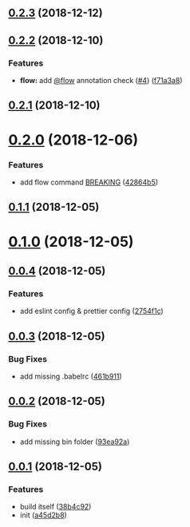 ## [0.2.3](https://github.com/evenchange4/hsu-scripts/compare/v0.2.2...v0.2.3) (2018-12-12)

## [0.2.2](https://github.com/evenchange4/hsu-scripts/compare/v0.2.1...v0.2.2) (2018-12-10)

### Features

- **flow:** add [@flow](https://github.com/flow) annotation check ([#4](https://github.com/evenchange4/hsu-scripts/issues/4)) ([f71a3a8](https://github.com/evenchange4/hsu-scripts/commit/f71a3a8))

## [0.2.1](https://github.com/evenchange4/hsu-scripts/compare/v0.2.0...v0.2.1) (2018-12-10)

# [0.2.0](https://github.com/evenchange4/hsu-scripts/compare/v0.1.1...v0.2.0) (2018-12-06)

### Features

- add flow command [BREAKING](<[#2](https://github.com/evenchange4/hsu-scripts/issues/2)>) ([42864b5](https://github.com/evenchange4/hsu-scripts/commit/42864b5))

## [0.1.1](https://github.com/evenchange4/hsu-scripts/compare/v0.1.0...v0.1.1) (2018-12-05)

# [0.1.0](https://github.com/evenchange4/hsu-scripts/compare/v0.0.4...v0.1.0) (2018-12-05)

## [0.0.4](https://github.com/evenchange4/hsu-scripts/compare/v0.0.3...v0.0.4) (2018-12-05)

### Features

- add eslint config & prettier config ([2754f1c](https://github.com/evenchange4/hsu-scripts/commit/2754f1c))

## [0.0.3](https://github.com/evenchange4/hsu-scripts/compare/v0.0.2...v0.0.3) (2018-12-05)

### Bug Fixes

- add missing .babelrc ([461b911](https://github.com/evenchange4/hsu-scripts/commit/461b911))

## [0.0.2](https://github.com/evenchange4/hsu-scripts/compare/v0.0.1...v0.0.2) (2018-12-05)

### Bug Fixes

- add missing bin folder ([93ea92a](https://github.com/evenchange4/hsu-scripts/commit/93ea92a))

## [0.0.1](https://github.com/evenchange4/hsu-scripts/compare/a45d2b8...v0.0.1) (2018-12-05)

### Features

- build itself ([38b4c92](https://github.com/evenchange4/hsu-scripts/commit/38b4c92))
- init ([a45d2b8](https://github.com/evenchange4/hsu-scripts/commit/a45d2b8))
